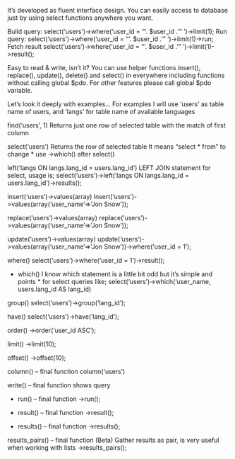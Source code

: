 It’s developed as fluent interface design. You can easily access to database just by using select functions anywhere you want.

Build query:
select(‘users’)->where(‘user_id = “’. $user_id .’” ’)->limit(1);
Run query:
select(‘users’)->where(‘user_id = “’. $user_id .’” ’)->limit(1)->run;
Fetch result
select(‘users’)->where(‘user_id = “’. $user_id .’” ’)->limit(1)->result();

Easy to read & write, isn’t it? You can use helper functions insert(), replace(), update(), delete() and select() in everywhere including functions without calling global $pdo. For other features please call global $pdo variable.

Let’s look it deeply with examples… 
For examples I will use ‘users’ as table name of users, and ‘langs’ for table name of available languages

find(‘users’, 1)
Returns just one row of selected table with the match of first column 

select(‘users’)
Returns the row of selected table
It means “select * from” to change * use ->which() after select()

left(‘langs ON langs.lang_id = users.lang_id’)
LEFT JOIN statement for select, usage is;
select(‘users’)->left(‘langs ON langs.lang_id = users.lang_id’)->results();

insert(‘users’)->values(array)
insert(‘users’)->values(array(‘user_name’=>’Jon Snow’));

replace(‘users’)->values(array)
replace(‘users’)->values(array(‘user_name’=>’Jon Snow’));

update(‘users’)->values(array)
update(‘users’)->values(array(‘user_name’=>’Jon Snow’))->where(‘user_id = 1’);

where()
select(‘users’)->where(‘user_id = 1’)->result();

* which()
I know which statement is a little bit odd but it’s simple and points * for select queries like;
select(‘users’)->which(‘user_name, users.lang_id AS lang_id)

group()
select(‘users’)->group(‘lang_id’);

have()
select(‘users’)->have(‘lang_id’);

order()
->order(‘user_id ASC’);

limit()
->limit(10);

offset()
->offset(10);

column() – final function 
column(‘users’)

write() – final function
shows query

* run() – final function
->run();

* result() – final function
->result();

* results() – final function
->results();

results_pairs() – final function (Beta)
Gather results as pair, is very useful when working with lists
->results_pairs();

